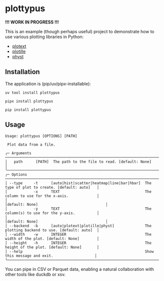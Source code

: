 # plottypus

**!!! WORK IN PROGRESS !!!**

This is an example (though perhaps useful) project to demonstrate how to use
various plotting libraries in Python:

- [plotext](https://github.com/piccolomo/plotext)
- [plotille](https://github.com/tammoippen/plotille)
- [physt](https://github.com/janpipek/physt)

## Installation

The application is (pip/uv/pipx-installable):

```
uv tool install plottypus
```

```
pipx install plottypus
```

```
pip install plottypus
```

## Usage

```
Usage: plottypus [OPTIONS] [PATH]

 Plot data from a file.

╭─ Arguments ─────────────────────────────────────────────────────────────────────────────────────────────────╮
│   path      [PATH]  The path to the file to read. [default: None]                                           │
╰─────────────────────────────────────────────────────────────────────────────────────────────────────────────╯
╭─ Options ───────────────────────────────────────────────────────────────────────────────────────────────────╮
│ --type     -t      [auto|hist|scatter|heatmap|line|bar|hbar]  The type of plot to create. [default: auto]   │
│            -x      TEXT                                       The column to use for the x-axis.             │
│                                                               [default: None]                               │
│            -y      TEXT                                       The column(s) to use for the y-axis.          │
│                                                               [default: None]                               │
│ --backend  -b      [auto|plotext|plotille|physt]              The plotting backend to use. [default: auto]  │
│ --width    -w      INTEGER                                    The width of the plot. [default: None]        │
│ --height   -h      INTEGER                                    The height of the plot. [default: None]       │
│ --help                                                        Show this message and exit.                   │
╰─────────────────────────────────────────────────────────────────────────────────────────────────────────────╯
```

You can pipe in CSV or Parquet data, enabling a natural collaboration with other tools
like duckdb or xsv.
